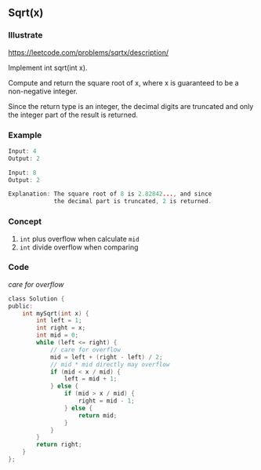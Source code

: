 ## Sqrt(x)
### Illustrate
<https://leetcode.com/problems/sqrtx/description/>

Implement int sqrt(int x).

Compute and return the square root of x, where x is guaranteed to be a non-negative integer.

Since the return type is an integer, the decimal digits are truncated and only the integer part of the result is returned.

### Example
```c
Input: 4
Output: 2

Input: 8
Output: 2

Explanation: The square root of 8 is 2.82842..., and since 
             the decimal part is truncated, 2 is returned.
```

### Concept
1. `int` plus overflow when calculate `mid`
2. `int` divide overflow when comparing


### Code

_care for overflow_

```c
class Solution {
public:
    int mySqrt(int x) {
        int left = 1;
        int right = x;
        int mid = 0;
        while (left <= right) {
            // care for overflow
            mid = left + (right - left) / 2;
            // mid * mid directly may overflow
            if (mid < x / mid) {
                left = mid + 1;
            } else {
                if (mid > x / mid) {
                    right = mid - 1;
                } else {
                    return mid;
                }
            }
        }
        return right;
    }
};
```
